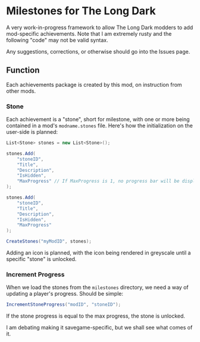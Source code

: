 # Milestones for The Long Dark

A very work-in-progress framework to allow The Long Dark modders to add mod-specific achievements. Note that I am extremely rusty and the following "code" may not be valid syntax.

Any suggestions, corrections, or otherwise should go into the Issues page.

## Function

Each achievements package is created by this mod, on instruction from other mods.

### Stone

Each achievement is a "stone", short for milestone, with one or more being contained in a mod's `modname.stones` file. Here's how the initialization on the user-side is planned:

```csharp
List<Stone> stones = new List<Stone>();

stones.Add(
    "stoneID",
    "Title",
    "Description",
    "IsHidden",
    "MaxProgress" // If MaxProgress is 1, no progress bar will be displayed on the menu.
);

stones.Add(
    "stoneID",
    "Title",
    "Description",
    "IsHidden",
    "MaxProgress"
);

CreateStones("myModID", stones);
```

Adding an icon is planned, with the icon being rendered in greyscale until a specific "stone" is unlocked.

### Increment Progress

When we load the stones from the `milestones` directory, we need a way of updating a player's progress. Should be simple:

```csharp
IncrementStoneProgress("modID", "stoneID");
```

If the stone progress is equal to the max progress, the stone is unlocked.

I am debating making it savegame-specific, but we shall see what comes of it.